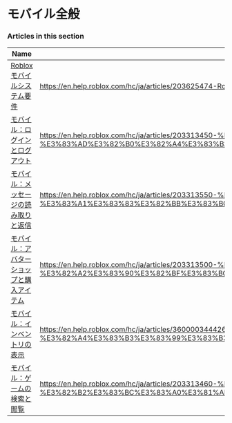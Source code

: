 # モバイル全般  
### Articles in this section
Name|URL
-|-
[Robloxモバイルシステム要件](./Robloxモバイルシステム要件.html) |https://en.help.roblox.com/hc/ja/articles/203625474-Roblox%E3%83%A2%E3%83%90%E3%82%A4%E3%83%AB%E3%82%B7%E3%82%B9%E3%83%86%E3%83%A0%E8%A6%81%E4%BB%B6
[モバイル：ログインとログアウト](./モバイル：ログインとログアウト.html) |https://en.help.roblox.com/hc/ja/articles/203313450-%E3%83%A2%E3%83%90%E3%82%A4%E3%83%AB-%E3%83%AD%E3%82%B0%E3%82%A4%E3%83%B3%E3%81%A8%E3%83%AD%E3%82%B0%E3%82%A2%E3%82%A6%E3%83%88
[モバイル：メッセージの読み取りと返信](./モバイル：メッセージの読み取りと返信.html) |https://en.help.roblox.com/hc/ja/articles/203313550-%E3%83%A2%E3%83%90%E3%82%A4%E3%83%AB-%E3%83%A1%E3%83%83%E3%82%BB%E3%83%BC%E3%82%B8%E3%81%AE%E8%AA%AD%E3%81%BF%E5%8F%96%E3%82%8A%E3%81%A8%E8%BF%94%E4%BF%A1
[モバイル：アバターショップと購入アイテム](./モバイル：アバターショップと購入アイテム.html) |https://en.help.roblox.com/hc/ja/articles/203313500-%E3%83%A2%E3%83%90%E3%82%A4%E3%83%AB-%E3%82%A2%E3%83%90%E3%82%BF%E3%83%BC%E3%82%B7%E3%83%A7%E3%83%83%E3%83%97%E3%81%A8%E8%B3%BC%E5%85%A5%E3%82%A2%E3%82%A4%E3%83%86%E3%83%A0
[モバイル：インベントリの表示](./モバイル：インベントリの表示.html) |https://en.help.roblox.com/hc/ja/articles/360000344426-%E3%83%A2%E3%83%90%E3%82%A4%E3%83%AB-%E3%82%A4%E3%83%B3%E3%83%99%E3%83%B3%E3%83%88%E3%83%AA%E3%81%AE%E8%A1%A8%E7%A4%BA
[モバイル：ゲームの検索と閲覧](./モバイル：ゲームの検索と閲覧.html) |https://en.help.roblox.com/hc/ja/articles/203313460-%E3%83%A2%E3%83%90%E3%82%A4%E3%83%AB-%E3%82%B2%E3%83%BC%E3%83%A0%E3%81%AE%E6%A4%9C%E7%B4%A2%E3%81%A8%E9%96%B2%E8%A6%A7